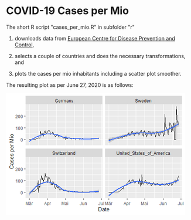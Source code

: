 # COVID-19 Cases per Mio

The short R script "cases_per_mio.R" in subfolder "r" 

1. downloads data from [European Centre for Disease Prevention and Control](https://www.ecdc.europa.eu/en),

2. selects a couple of countries and does the necessary transformations, and

3. plots the cases per mio inhabitants including a scatter plot smoother.

The resulting plot as per June 27, 2020 is as follows:

![](cases_per_mio.png)
